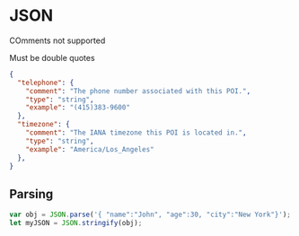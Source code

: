 # JSON

COmments not supported

Must be double quotes

```json
{ 
  "telephone": {
    "comment": "The phone number associated with this POI.",
    "type": "string",
    "example": "(415)383-9600"
  },
  "timezone": {
    "comment": "The IANA timezone this POI is located in.",
    "type": "string",
    "example": "America/Los_Angeles"
  },
}
```

## Parsing

```js
var obj = JSON.parse('{ "name":"John", "age":30, "city":"New York"}');
let myJSON = JSON.stringify(obj);
```



